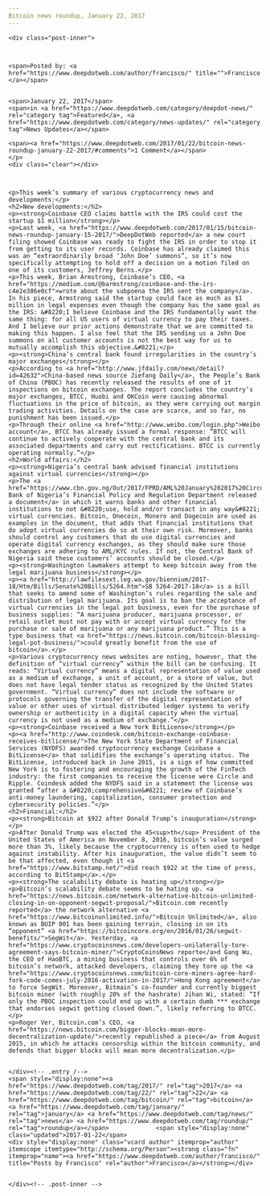 ```yaml
---
Bitcoin news roundup, January 22, 2017
---
```

<article class="post-listing post-17758 post type-post status-publish format-standard has-post-thumbnail hentry  tag-3676 tag-2700 tag-bitcoin tag-january tag-news tag-roundup">
    
    <div class="post-inner">
    
    
        
    <span>Posted by: <a href="https://www.deepdotweb.com/author/francisco/" title="">Francisco </a></span>
    
    
    <span>January 22, 2017</span>
    <span>in <a href="https://www.deepdotweb.com/category/deepdot-news/" rel="category tag">Featured</a>, <a href="https://www.deepdotweb.com/category/news-updates/" rel="category tag">News Updates</a></span>
    
    <span><a href="https://www.deepdotweb.com/2017/01/22/bitcoin-news-roundup-january-22-2017/#comments">1 Comment</a></span>
    </p>
    <div class="clear"></div>
    
    
    
    <p>This week’s summary of various cryptocurrency news and developments:</p>
    <h2>New developments:</h2>
    <p><strong>Coinbase CEO claims battle with the IRS could cost the startup $1 million</strong></p>
    <p>Last week, <a href="https://www.deepdotweb.com/2017/01/15/bitcoin-news-roundup-january-15-2017/">DeepDotWeb reported</a> a new court filing showed Coinbase was ready to fight the IRS in order to stop it from getting to its user records. Coinbase has already claimed this was an “extraordinarily broad ‘John Doe’ summons”, so it’s now specifically attempting to hold off a decision on a motion filed on one of its customers, Jeffrey Berns.</p>
    <p>This week, Brian Armstrong, Coinbase’s CEO, <a href="https://medium.com/@barmstrong/coinbase-and-the-irs-c4e2e386e0cf">wrote about the subpoena the IRS sent the company</a>. In his piece, Armstrong said the startup could face as much as $1 million in legal expenses even though the company has the same goal as the IRS: &#8220;I believe Coinbase and the IRS fundamentally want the same thing: for all US users of virtual currency to pay their taxes. And I believe our prior actions demonstrate that we are committed to making this happen. I also feel that the IRS sending us a John Doe summons on all customer accounts is not the best way for us to mutually accomplish this objective.&#8221;</p>
    <p><strong>China’s central bank found irregularities in the country’s major exchanges</strong></p>
    <p>According to <a href="http://www.jfdaily.com/news/detail?id=42632">China-based news source Jiefang Daily</a>, the People’s Bank of China (PBOC) has recently released the results of one of it inspections on bitcoin exchanges. The report concludes the country’s major exchanges, BTCC, Huobi and OKCoin were causing abnormal fluctuations in the price of bitcoin, as they were carrying out margin trading activities. Details on the case are scarce, and so far, no punishment has been issued.</p>
    <p>Through their online <a href="http://www.weibo.com/login.php">Weibo account</a>, BTCC has already issued a formal response: “BTCC will continue to actively cooperate with the central bank and its associated departments and carry out rectifications. BTCC is currently operating normally.”</p>
    <h2>World affairs:</h2>
    <p><strong>Nigeria’s central bank advised financial institutions against virtual currencies</strong></p>
    <p>The <a href="https://www.cbn.gov.ng/Out/2017/FPRD/AML%20January%202017%20Circular%20to%20FIs%20on%20Virtual%20Currency.pdf">Central Bank of Nigeria’s Financial Policy and Regulation Department released a document</a> in which it warns banks and other financial institutions to not &#8220;use, hold and/or transact in any way&#8221; virtual currencies. Bitcoin, Onecoin, Monero and Dogecoin are used as examples in the document, that adds that financial institutions that do adopt virtual currencies do so at their own risk. Moreover, banks should control any customers that do use digital currencies and operate digital currency exchanges, as they should make sure those exchanges are adhering to AML/KYC rules. If not, the Central Bank of Nigeria said these customers’ accounts should be closed.</p>
    <p><strong>Washington lawmakers attempt to keep bitcoin away from the legal marijuana business</strong></p>
    <p><a href="http://lawfilesext.leg.wa.gov/biennium/2017-18/Htm/Bills/Senate%20Bills/5264.htm">SB 5264-2017-18</a> is a bill that seeks to amend some of Washington’s rules regarding the sale and distribution of legal marijuana. Its goal is to ban the acceptance of virtual currencies in the legal pot business, even for the purchase of business supplies: “A marijuana producer, marijuana processor, or retail outlet must not pay with or accept virtual currency for the purchase or sale of marijuana or any marijuana product.” This is a type business that <a href="https://news.bitcoin.com/bitcoin-blessing-legal-pot-business/">could greatly benefit from the use of bitcoin</a>.</p>
    <p>Various cryptocurrency news websites are noting, however, that the definition of “virtual currency” within the bill can be confusing. It reads: “Virtual currency” means a digital representation of value used as a medium of exchange, a unit of account, or a store of value, but does not have legal tender status as recognized by the United States government. “Virtual currency” does not include the software or protocols governing the transfer of the digital representation of value or other uses of virtual distributed ledger systems to verify ownership or authenticity in a digital capacity when the virtual currency is not used as a medium of exchange.”</p>
    <p><strong>Coinbase received a New York BitLicense</strong></p>
    <p><a href="http://www.coindesk.com/bitcoin-exchange-coinbase-receives-bitlicense/">The New York State Department of Financial Services (NYDFS) awarded cryptocurrency exchange Coinbase a BitLicense</a> that solidifies the exchange’s operating status. The BitLicense, introduced back in June 2015, is a sign of how committed New York is to fostering and encouraging the growth of the FinTech industry: the first companies to receive the license were Circle and Ripple. Coindesk added the NYDFS said in a statement the license was granted “after a &#8220;comprehensive&#8221; review of Coinbase’s anti-money laundering, capitalization, consumer protection and cybersecurity policies.”</p>
    <h2>Financial:</h2>
    <p><strong>Bitcoin at $922 after Donald Trump’s inauguration</strong></p>
    <p>After Donald Trump was elected the 45<sup>th</sup> President of the United States of America on November 8, 2016, bitcoin’s value surged more than 3%, likely because the cryptocurrency is often used to hedge against instability. After his inauguration, the value didn’t seem to be that affected, even though it <a href="https://www.bitstamp.net/">did reach $922 at the time of press, according to BitStamp</a>.</p>
    <p><strong>The scalability debate is heating up</strong></p>
    <p>Bitcoin’s scalability debate seems to be hating up. <a href="https://news.bitcoin.com/network-alternative-bitcoin-unlimited-closing-in-on-opponent-segwit-proposal/">Bitcoin.com recently reported</a> the network alternative <a href="https://www.bitcoinunlimited.info/">Bitcoin Unlimited</a>, also known as BUIP 001 has been gaining terrain, closing in on its “opponent” <a href="https://bitcoincore.org/en/2016/01/26/segwit-benefits/">SegWit</a>. Yesterday, <a href="https://www.cryptocoinsnews.com/developers-unilaterally-tore-agreement-says-bitcoin-miner/">CryptoCoinsNews reporte</a>d Gang Wu, the CEO of HaoBTC, a mining business that controls over 6% of bitcoin’s network, attacked developers, claiming they tore up the <a href="https://www.cryptocoinsnews.com/bitcoin-core-miners-agree-hard-fork-code-comes-july-2016-activation-in-2017/">Hong Kong agreement</a> to force SegWit. Moreover, Bitmain’s co-founder and currently biggest bitcoin miner (with roughly 20% of the hashrate) Jihan Wi, stated: “If only the PBOC inspection could end up with a certain dumb *** exchange that endorses segwit getting closed down.”, likely referring to BTCC.</p>
    <p>Roger Ver, Bitcoin.com’s CEO, <a href="https://news.bitcoin.com/bigger-blocks-mean-more-decentralization-update/">recently republished a piece</a> from August 2015, in which he attacks censorship within the bitcoin community, and defends that bigger blocks will mean more decentralization.</p>
    
    
    </div><!-- .entry /-->
    <span style="display:none"><a href="https://www.deepdotweb.com/tag/2017/" rel="tag">2017</a> <a href="https://www.deepdotweb.com/tag/22/" rel="tag">22</a> <a href="https://www.deepdotweb.com/tag/bitcoin/" rel="tag">bitcoin</a> <a href="https://www.deepdotweb.com/tag/january/" rel="tag">january</a> <a href="https://www.deepdotweb.com/tag/news/" rel="tag">news</a> <a href="https://www.deepdotweb.com/tag/roundup/" rel="tag">roundup</a></span>				<span style="display:none" class="updated">2017-01-22</span>
    <div style="display:none" class="vcard author" itemprop="author" itemscope itemtype="http://schema.org/Person"><strong class="fn" itemprop="name"><a href="https://www.deepdotweb.com/author/francisco/" title="Posts by Francisco" rel="author">Francisco</a></strong></div>
    
    
    </div><!-- .post-inner -->
</article><!-- .post-listing -->

